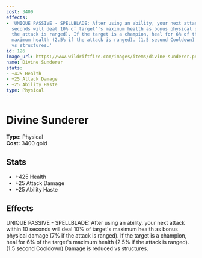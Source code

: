 ```yaml
---
cost: 3400
effects:
- 'UNIQUE PASSIVE - SPELLBLADE: After using an ability, your next attack within 10
  seconds will deal 10% of target''s maximum health as bonus physical damage (7% if
  the attack is ranged). If the target is a champion, heal for 6% of the target''s
  maximum health (2.5% if the attack is ranged). (1.5 second Cooldown) Damage is reduced
  vs structures.'
id: 126
image_url: https://www.wildriftfire.com/images/items/divine-sunderer.png
name: Divine Sunderer
stats:
- +425 Health
- +25 Attack Damage
- +25 Ability Haste
type: Physical
---
```


# Divine Sunderer

**Type:** Physical  
**Cost:** 3400 gold

## Stats

- +425 Health
- +25 Attack Damage
- +25 Ability Haste

## Effects

UNIQUE PASSIVE - SPELLBLADE: After using an ability, your next attack within 10 seconds will deal 10% of target's maximum health as bonus physical damage (7% if the attack is ranged). If the target is a champion, heal for 6% of the target's maximum health (2.5% if the attack is ranged). (1.5 second Cooldown) Damage is reduced vs structures.

